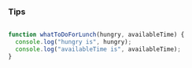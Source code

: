 ### Tips

```Javascript

function whatToDoForLunch(hungry, availableTime) {
  console.log("hungry is", hungry);
  console.log("availableTime is", availableTime);
}

```